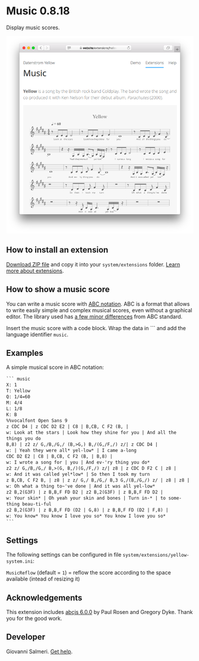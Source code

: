 Music 0.8.18
============
Display music scores.

<p align="center"><img src="music-screenshot.png?raw=true" alt="Screenshot"></p>

## How to install an extension

[Download ZIP file](https://github.com/GiovanniSalmeri/yellow-music/archive/main.zip) and copy it into your `system/extensions` folder. [Learn more about extensions](https://github.com/annaesvensson/yellow-update).

## How to show a music score

You can write a music score with [ABC notation](https://abcnotation.com/). ABC is a format that allows to write easily simple and complex musical scores, even without a graphical editor. The library used has [a few minor differences](https://paulrosen.github.io/abcjs/overview/abc-notation.html) from ABC standard.

Insert the music score with a code block. Wrap the data in \`\`\` and add the language identifier `music`.

## Examples

A simple musical score in ABC notation:

    ``` music
    X: 1
    T: Yellow
    Q: 1/4=60
    M: 4/4
    L: 1/8
    K: B
    %%vocalfont Open Sans 9
    z CDC D4 | z CDC D2 E2 | C8 | B,CB, C F2 (B, | 
    w: Look at the stars | Look how they shine for you | And all the things you do
    B,8) | z2 z/ G,/B,/G,/ (B,>G,) B,/(G,/F,/) z/| z CDC D4 | 
    w: | Yeah they were all* yel-low* | I came a-long
    CDC D2 E2 | C8 | B,CB, C F2 (B, | B,8) | 
    w: I wrote a song for | you | And ev-'ry thing you do*
    z2 z/ G,/B,/G,/ B,>(G, B,/)(G,/F,/) z/| z8 | z CDC D F2 C | z8 | 
    w: And it was called yel*low* | So then I took my turn
    z B,CB, C F2 B, | z8 | z z/ G,/ B,/G,/ B,3 G,/(B,/G,/) z/ | z8 | z8 | 
    w: Oh what a thing to~'ve done | And it was all yel-low*
    z2 B,2(G3F) | z B,B,F FD D2 | z2 B,2(G3F) | z B,B,F FD D2 | 
    w: Your skin* | Oh yeah your skin and bones | Turn in-* | to some-thing beau-ti-ful
    z2 B,2(G3F) | z B,B,F FD (D2 | G,8) | z B,B,F FD (D2 | F,8) |
    w: You know* You know I love you so* You know I love you so*
    ```

## Settings

The following settings can be configured in file `system/extensions/yellow-system.ini`:

`MusicReflow` (default = `1`) = reflow the score according to the space available (intead of resizing it)  

## Acknowledgements

This extension includes [abcjs 6.0.0](https://paulrosen.github.io/abcjs/) by Paul Rosen and Gregory Dyke. Thank you for the good work.

## Developer

Giovanni Salmeri. [Get help](https://datenstrom.se/yellow/help/).

